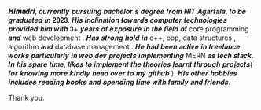 <b>𝑯𝒊𝒎𝒂𝒅𝒓𝒊,</b> 
𝒄𝒖𝒓𝒓𝒆𝒏𝒕𝒍𝒚 𝒑𝒖𝒓𝒔𝒖𝒊𝒏𝒈 𝒃𝒂𝒄𝒉𝒆𝒍𝒐𝒓'𝒔 𝒅𝒆𝒈𝒓𝒆𝒆 𝒇𝒓𝒐𝒎 𝑵𝑰𝑻 𝑨𝒈𝒂𝒓𝒕𝒂𝒍𝒂, 𝒕𝒐 𝒃𝒆 𝒈𝒓𝒂𝒅𝒖𝒂𝒕𝒆𝒅 𝒊𝒏 𝟐𝟎𝟐𝟑. 𝑯𝒊𝒔 𝒊𝒏𝒄𝒍𝒊𝒏𝒂𝒕𝒊𝒐𝒏 𝒕𝒐𝒘𝒂𝒓𝒅𝒔 𝒄𝒐𝒎𝒑𝒖𝒕𝒆𝒓 𝒕𝒆𝒄𝒉𝒏𝒐𝒍𝒐𝒈𝒊𝒆𝒔 𝒑𝒓𝒐𝒗𝒊𝒅𝒆𝒅 𝒉𝒊𝒎 𝒘𝒊𝒕𝒉 𝟑+ 𝒚𝒆𝒂𝒓𝒔 𝒐𝒇 𝒆𝒙𝒑𝒐𝒔𝒖𝒓𝒆 𝒊𝒏 𝒕𝒉𝒆 𝒇𝒊𝒆𝒍𝒅 𝒐𝒇 core programming 𝒂𝒏𝒅 web development . 𝑯𝒂𝒔 𝒔𝒕𝒓𝒐𝒏𝒈 𝒉𝒐𝒍𝒅 𝒊𝒏 c++, oop, data structures , algorithm 𝒂𝒏𝒅 database management . 𝑯𝒆 𝒉𝒂𝒅 𝒃𝒆𝒆𝒏 𝒂𝒄𝒕𝒊𝒗𝒆 𝒊𝒏 𝒇𝒓𝒆𝒆𝒍𝒂𝒏𝒄𝒆 𝒘𝒐𝒓𝒌𝒔 𝒑𝒂𝒓𝒕𝒊𝒄𝒖𝒍𝒂𝒓𝒍𝒚 𝒊𝒏 𝒘𝒆𝒃 𝒅𝒆𝒗 𝒑𝒓𝒐𝒋𝒆𝒄𝒕𝒔 𝒊𝒎𝒑𝒍𝒆𝒎𝒆𝒏𝒕𝒊𝒏𝒈 MERN 𝒂𝒔 𝒕𝒆𝒄𝒉 𝒔𝒕𝒂𝒄𝒌. 𝑰𝒏 𝒉𝒊𝒔 𝒔𝒑𝒂𝒓𝒆 𝒕𝒊𝒎𝒆, 𝒍𝒊𝒌𝒆𝒔 𝒕𝒐 𝒊𝒎𝒑𝒍𝒆𝒎𝒆𝒏𝒕 𝒕𝒉𝒆 𝒕𝒉𝒆𝒐𝒓𝒊𝒆𝒔 𝒍𝒆𝒂𝒓𝒏𝒕 𝒕𝒉𝒓𝒐𝒖𝒈𝒉 𝒑𝒓𝒐𝒋𝒆𝒄𝒕𝒔( 𝒇𝒐𝒓 𝒌𝒏𝒐𝒘𝒊𝒏𝒈 𝒎𝒐𝒓𝒆 𝒌𝒊𝒏𝒅𝒍𝒚 𝒉𝒆𝒂𝒅 𝒐𝒗𝒆𝒓 𝒕𝒐 𝒎𝒚 𝒈𝒊𝒕𝒉𝒖𝒃 ). 𝑯𝒊𝒔 𝒐𝒕𝒉𝒆𝒓 𝒉𝒐𝒃𝒃𝒊𝒆𝒔 𝒊𝒏𝒄𝒍𝒖𝒅𝒆𝒔 𝒓𝒆𝒂𝒅𝒊𝒏𝒈 𝒃𝒐𝒐𝒌𝒔 𝒂𝒏𝒅 𝒔𝒑𝒆𝒏𝒅𝒊𝒏𝒈 𝒕𝒊𝒎𝒆 𝒘𝒊𝒕𝒉 𝒇𝒂𝒎𝒊𝒍𝒚 𝒂𝒏𝒅 𝒇𝒓𝒊𝒆𝒏𝒅𝒔. 

Thank you.
